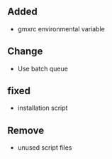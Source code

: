 ## Added

 * gmxrc environmental variable

## Change

 * Use batch queue
 
## fixed
 
 * installation script
 
## Remove

 * unused script files
